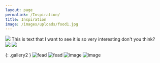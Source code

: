 ```yaml
---
layout: page
permalink: /Inspiration/
title: Inspiration
image: /images/uploads/food1.jpg
---
```

<div class="gallery-box">
  <div class="gallery">
    <div>
      <img src="/images/21.jpg">
      This is text that I want to see it is so very interesting don't you think?
    </div>
    <img src="/images/22.jpg">
    <img src="/images/20.jpg">
  </div>
</div>

{: .gallery2 }
![fead](/images/uploads/food1.jpg)
![fead](/images/uploads/food2.jpg)
![image](/images/uploads/food3.jpg)
![image](/images/uploads/food4.jpg)
